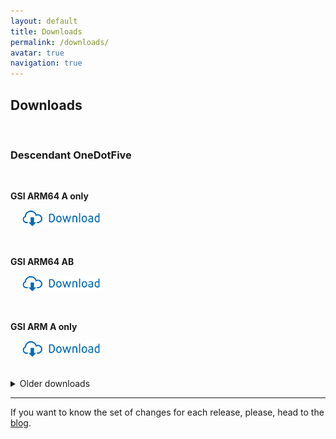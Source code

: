 ```yaml
---
layout: default
title: Downloads
permalink: /downloads/
avatar: true
navigation: true
---
```

## Downloads
<br>

### __Descendant OneDotFive__

<br>

__GSI ARM64 A only__

&emsp; <a href="https://bit.ly/onedotfiveaonly"><img src="/assets/download.png" style="width: 25%"></a>

<br>

__GSI ARM64 AB__

&emsp; <a href="https://bit.ly/onedotfiveab"><img src="/assets/download.png" style="width: 25%"></a>

<br>

__GSI ARM A only__

&emsp; <a href="https://bit.ly/onedotfivearm"><img src="/assets/download.png" style="width: 25%"></a>

<br>

<details style="display:inline;">
<summary>Older downloads</summary>
 
### __Descendant OneDotFour__

<br>

__GSI ARM64 A only__

* [Download here](https://drive.google.com/open?id=1dpeGCkkhjRIyua5FcORr4eOxH_Mi0S3R)

__GSI ARM64 AB__

* [Download here](https://drive.google.com/open?id=1HswI5oX1wt0yCTTQQ9gcWvJYPxD5sU-x)

__GSI ARM A only__

* [Download here](https://drive.google.com/open?id=1Yjp3RXhCh4HNgjKOFzgy-QUMEjPT6f18)

---
  
### __Descendant OneDotThree__

<br>

__GSI ARM64 A only__

* [Download here](https://drive.google.com/open?id=1QoWG349BZd1ZAY7DdRCKQdfxEpoQaeXF)

__GSI ARM64 AB__

* [Download here](https://drive.google.com/open?id=13Ei2A2nYUEqjvfr9wcqESZg5FSFuJZAd)

__GSI ARM A only__

* [Download here](https://drive.google.com/open?id=1VDxjS-L0bAA604jxb2Fi6inTJQugJkEn)

---
  
### __Descendant OneDotTwo__

<br>

#### GSI ARM64 A only

* [Download here](https://drive.google.com/open?id=1-pxbGdHrdS7xicNqr9OJmHhY1IApZQeS)

#### GSI ARM64 AB

* [Download here](https://drive.google.com/open?id=1_Q_SWZpPWIPg8iKwvpyE8a8Q3daEnGe6)

---

### __Descendant OneDotOne__

<br>

#### GSI ARM64 A only

* [Download here](https://drive.google.com/open?id=187V7yq7yGmaIG6n-X1SIfCflWcaFgdXQ)

#### GSI ARM64 AB

* [Download here](https://drive.google.com/open?id=1BqPalGTwY_kwaAyL2JFRzozkSihgJQHg)

---

### Descendant OneDotZero

<br>

#### GSI ARM64 A only

* [Download here](https://drive.google.com/open?id=1L6O1m6MheQaYDoc0wFgjssIfFCzcPgov)

#### GSI ARM64 AB

* [Download here](https://drive.google.com/open?id=1jOa3xY6SXwe-zXd0aR6Nd-knEYDmW4vl)
</details>

---

If you want to know the set of changes for each release, please, head to the [blog](https://descendant.github.io/blog/).

